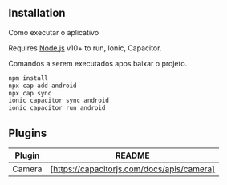 ## Installation

Como executar o aplicativo

Requires [Node.js](https://nodejs.org/) v10+ to run, Ionic, Capacitor.

Comandos a serem executados apos baixar o projeto.
```sh
npm install
npx cap add android
npx cap sync
ionic capacitor sync android
ionic capacitor run android
```
## Plugins

| Plugin | README |
| ------ | ------ |
| Camera | [https://capacitorjs.com/docs/apis/camera]
